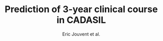 ---
cat: gaia
subcat: signature
bestof: false
author: Eric Jouvent et al.
title: Prediction of 3-year clinical course in CADASIL
journal: Neurology
year: 2016
type: article
doi: 10.1212/WNL.0000000000003252
---